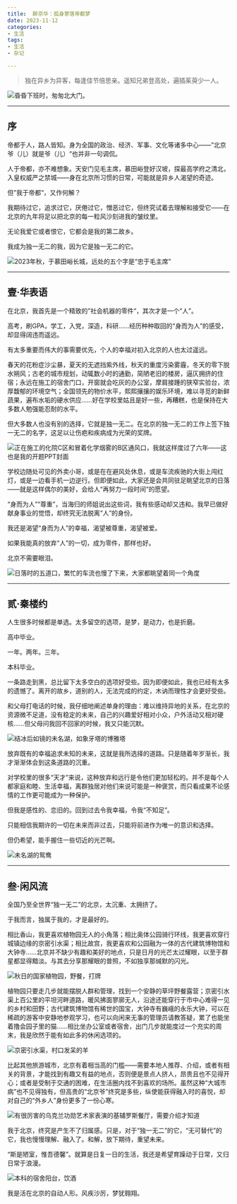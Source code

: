 ```yaml
---
title:  醉京华：孤身寥落帝都梦
date: 2023-11-12
categories:
- 生活
tags:
- 生活
- 杂记

---
```



> 独在异乡为异客，每逢佳节倍思亲。遥知兄弟登高处，遍插茱萸少一人。
> 

![昏昏下班时，匆匆北大门。](https://raw.githubusercontent.com/DF-Master/yidapicbed/main/2023/202311/202311BJLOG/202311BJLOG00.jpg)


---
<!--more-->

## 序

帝都于人，路人皆知。身为全国的政治、经济、军事、文化等诸多中心——”北京爷（儿）就是爷（儿）“也并非一句调侃。

人于帝都，亦不难想象。天安门见毛主席，慕田峪登好汉坡，探最高学府之清北，入皇权威严之禁城——身在北京所习惯的日常，可能就是异乡人渴望的奇迹。

但”我于帝都“，又作何解？

我期待过它，追求过它，厌倦过它，憎恶过它，但终究试着去理解和接受它——在北京的九年将足以把北京的每一粒风沙刻进我的皱纹里。

无论我爱它或者恨它，它都会是我的第二故乡。

我成为独一无二的我，因为它是独一无二的它。

![2023年秋，于慕田峪长城，远处的五个字是“忠于毛主席”](https://raw.githubusercontent.com/DF-Master/yidapicbed/main/2023/202311/202311BJLOG/202311BJLOG01.jpg)

---

## 壹·华表语

在北京，我首先是一个精致的”社会机器的零件“，其次才是一个”人”。

高考，刷GPA，学工，入党，深造，科研……经历种种取回的“身而为人”的感受，却显得阔违而遥远。

有太多重要而伟大的事需要优先，个人的幸福对初入北京的人也太过遥远。

春天的花粉症沙尘暴，夏天的无遮挡紫外线，秋天的重度污染雾霾，冬天的零下脱水朔风；古老的城市规划，动辄数小时的通勤，简陋老旧的楼房，逼仄拥挤的住宿；永远在施工的宿舍门口，开窗就会吃灰的办公室，摩肩接踵的狭窄实验台，浓厚馥郁的环境空气；全国领先的物价水平，熙熙攘攘的娱乐环境，难以寻觅的新鲜蔬果，遍布水垢的硬水供应……好在学校里姑且是好一些，再糟糕，也是保持在大多数人勉强能忍耐的水平。

但大多数人也没有别的选择，它就是独一无二。在北京的独一无二的工作上签下独一无二的名字，这足以让伤疤和疾病成为光荣的奖牌。

![正在施工的化院C区和冒着化学烟雾的B区通风口，我就这样度过了六年——这也是我的开题PPT封面](https://raw.githubusercontent.com/DF-Master/yidapicbed/main/2023/202311/202311BJLOG/202311BJLOG02.jpg)

学校边随处可见的外卖小哥，或是在在避风处休息，或是车流疾驰的大街上闯红灯，或是一边看手机一边逆行。但即便如此，大家还是会共同驻足眺望北京的日落——就是这样偶尔的美好，会给人“再努力一段时间”的愿望。

“身而为人”“尊重”，当海归的师姐说出这些词，我有些感动却又违和。我早已做好献身事业的觉悟，却终究无法脱离“人”的身份。

我还是渴望“身而为人”的幸福，渴望被尊重，渴望被爱。

如果我能真的放弃“人”的一切，成为零件，那样也好。

北京不需要眼泪。

![日落时的五道口，繁忙的车流也慢了下来，大家都眺望着同一个角度](https://raw.githubusercontent.com/DF-Master/yidapicbed/main/2023/202311/202311BJLOG/202311BJLOG03.jpg)

---

## 贰·秦楼约

人生很多时候都是单选。太多留空的选项，是梦，是动力，也是折磨。

高中毕业。

一年。两年。三年。

本科毕业。

一条路走到黑，总比留下太多空白的选项好受些。因为即便如此，我也已经有太多的遗憾了。离开的故乡，道别的人，无法完成的约定，木讷而理性才会更好受些。

和父母打电话的时候，我仔细地阐述单身的理由：难以维持异地的关系，在北京的资源微不足道，没有稳定的未来，自己的兴趣爱好相对小众，户外活动又相对硬核……但父母问我回不回家的时候，我又只能沉默。

![结冰后如镜的未名湖，如象牙塔的博雅塔](https://raw.githubusercontent.com/DF-Master/yidapicbed/main/2023/202311/202311BJLOG/202311BJLOG04.jpg)



放弃既有的幸福追求未知的未来，这就是我所选择的道路。只是随着年岁渐长，我才渐渐体会到这条道路的沉重。

对学校里的很多“天才”来说，这种放弃和远行是令他们更加轻松的。并不是每个人都家庭和睦、生活幸福，离群独居对他们来说可能是一种褒赏，而只看成果不论感情的工作更可能成为一种保护。

但我是感性的、恋旧的。回到过去令我幸福，令我“不知足”。

只能相信我期许的一切在未来而非过去，只能将前进作为唯一的意识和选择。

但仍希望，能手握住一些切近的光芒啊。

![未名湖的鸳鸯](https://raw.githubusercontent.com/DF-Master/yidapicbed/main/2023/202311/202311BJLOG/202311BJLOG05.jpg)



---

## 叁·闲风流

全国乃至全世界“独一无二”的北京，太沉重、太拥挤了。

于我而言，独属于我的，才是最好的。

相比香山，我更喜欢植物园无人的小角落；相比奥体公园骑行环线，我更喜欢穿行城镇边缘的京密引水渠；相比故宫，我更喜欢和公园融为一体的古代建筑博物馆和大钟寺……北京并不缺少有趣和美好的地点，只是日月的光芒太过耀眼，以至于群星都显得黯淡。与其去分享那耀眼的普照，不如独享那缄默的闪光。

![秋日的国家植物园，野餐，打牌](https://raw.githubusercontent.com/DF-Master/yidapicbed/main/2023/202311/202311BJLOG/202311BJLOG06.jpg)



植物园只要走几步就能摆脱人群和管理，找到一个安静的草坪野餐露营；京密引水渠上百公里的平坦河畔道路，暖风拂面寥廓无人，沿途还能穿行于市中心难得一见的乡村和田野；古代建筑博物馆有稀世的国宝，大钟寺有巍峨的永乐大钟，可以在稀疏的游客中安静地参观学习，也可以向闲来无事的管理员请教答疑，累了也能坐着撸会园子里的猫……相比坐办公室或者宿舍，出门几步就能度过一个充实的周末，我是欣然于能有如此多的休闲选项的。

![京密引水渠，村口发呆的羊](https://raw.githubusercontent.com/DF-Master/yidapicbed/main/2023/202311/202311BJLOG/202311BJLOG07.jpg)



比起其他旅游城市，北京有着相当高的门槛——需要本地人推荐、介绍，或者有相关的背景，才能找到有趣又有益的地点，否则便是景点人挤人，昂贵且也不见得开心；或者是受制于交通的困难，在生活圈内找不到喜欢的场所。虽然这种“大城市病”也不见得独有，但高贵的“北京爷”终究是多些，纵使能获得融入时的喜悦，却对自己的“外乡人”身份更多了一份心寒。

![有很厉害的乌克兰功勋艺术家表演的基辅罗斯餐厅，需要介绍才知道](https://raw.githubusercontent.com/DF-Master/yidapicbed/main/2023/202311/202311BJLOG/202311BJLOG08.jpg)


我于北京，终究是产生不了归属感。只是，对于“独一无二”的它，“无可替代”的它，我也慢慢理解、融入了。和解，放下期待，重望未来。

“斯是陋室，惟吾德馨”。就算是日复一日的生活，我还是希望育躁动于日常，又归日常于浪漫。

![本科的宿舍阳台，饮酒](https://raw.githubusercontent.com/DF-Master/yidapicbed/main/2023/202311/202311BJLOG/202311BJLOG9.jpg)


我是活在北京的自动人形。风疾沙厉，梦犹翱翔。